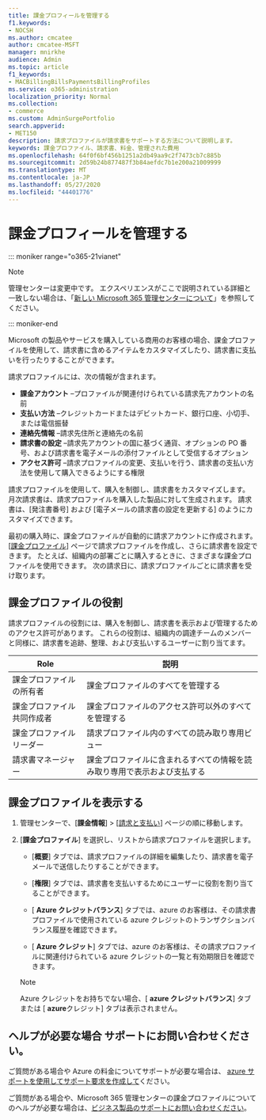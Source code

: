 ```yaml
---
title: 課金プロフィールを管理する
f1.keywords:
- NOCSH
ms.author: cmcatee
author: cmcatee-MSFT
manager: mnirkhe
audience: Admin
ms.topic: article
f1_keywords:
- MACBillingBillsPaymentsBillingProfiles
ms.service: o365-administration
localization_priority: Normal
ms.collection:
- commerce
ms.custom: AdminSurgePortfolio
search.appverid:
- MET150
description: 請求プロファイルが請求書をサポートする方法について説明します。
keywords: 課金プロファイル、請求書、料金、管理された費用
ms.openlocfilehash: 64f0f6bf456b1251a2db49aa9c2f7473cb7c885b
ms.sourcegitcommit: 2d59b24b877487f3b84aefdc7b1e200a21009999
ms.translationtype: MT
ms.contentlocale: ja-JP
ms.lasthandoff: 05/27/2020
ms.locfileid: "44401776"
---
```

# <a name="manage-billing-profiles"></a>課金プロフィールを管理する

::: moniker range="o365-21vianet"

> [!NOTE]
> 管理センターは変更中です。 エクスペリエンスがここで説明されている詳細と一致しない場合は、「[新しい Microsoft 365 管理センターについて](https://docs.microsoft.com/microsoft-365/admin/microsoft-365-admin-center-preview?view=o365-21vianet)」を参照してください。

::: moniker-end

Microsoft の製品やサービスを購入している商用のお客様の場合、課金プロファイルを使用して、請求書に含めるアイテムをカスタマイズしたり、請求書に支払いを行ったりすることができます。

請求プロファイルには、次の情報が含まれます。

- **課金アカウント** &ndash;プロファイルが関連付けられている請求先アカウントの名前
- **支払い方法** &ndash;クレジットカードまたはデビットカード、銀行口座、小切手、または電信振替
- **連絡先情報** &ndash;請求先住所と連絡先の名前
- **請求書の設定** &ndash;請求先アカウントの国に基づく通貨、オプションの PO 番号、および請求書を電子メールの添付ファイルとして受信するオプション
- **アクセス許可** &ndash;請求プロファイルの変更、支払いを行う、請求書の支払い方法を使用して購入できるようにする権限

請求プロファイルを使用して、購入を制御し、請求書をカスタマイズします。 月次請求書は、請求プロファイルを購入した製品に対して生成されます。 請求書は、[発注書番号] および [電子メールの請求書の設定を更新する] のようにカスタマイズできます。

最初の購入時に、課金プロファイルが自動的に請求アカウントに作成されます。 [<a href="https://go.microsoft.com/fwlink/p/?linkid=2103629" target="_blank">課金プロファイル</a>] ページで請求プロファイルを作成し、さらに請求書を設定できます。 たとえば、組織内の部署ごとに購入するときに、さまざまな課金プロファイルを使用できます。 次の請求日に、請求プロファイルごとに請求書を受け取ります。

## <a name="billing-profile-roles"></a>課金プロファイルの役割

請求プロファイルの役割には、購入を制御し、請求書を表示および管理するためのアクセス許可があります。 これらの役割は、組織内の調達チームのメンバーと同様に、請求書を追跡、整理、および支払いするユーザーに割り当てます。

| Role                          | 説明                                                                       |
|-----------------------------  |---------------------------------------------------------------------------------  |
| 課金プロファイルの所有者         | 課金プロファイルのすべてを管理する                                           |
| 課金プロファイル共同作成者   | 課金プロファイルのアクセス許可以外のすべてを管理する                         |
| 課金プロファイルリーダー        | 請求プロファイル内のすべての読み取り専用ビュー                                 |
| 請求書マネージャー               | 課金プロファイルに含まれるすべての情報を読み取り専用で表示および支払する   |

## <a name="view-billing-profiles"></a>課金プロファイルを表示する

1. 管理センターで、[**課金情報**] \> [<a href="https://go.microsoft.com/fwlink/p/?linkid=848039" target="_blank">請求と支払い</a>] ページの順に移動します。

2. [**課金プロファイル**] を選択し、リストから請求プロファイルを選択します。

    - [**概要**] タブでは、請求プロファイルの詳細を編集したり、請求書を電子メールで送信したりすることができます。

    - [**権限**] タブでは、請求書を支払いするためにユーザーに役割を割り当てることができます。

    - [ **Azure クレジットバランス**] タブでは、azure のお客様は、その請求書プロファイルで使用されている azure クレジットのトランザクションバランス履歴を確認できます。

    - [ **Azure クレジット**] タブでは、azure のお客様は、その請求プロファイルに関連付けられている azure クレジットの一覧と有効期限日を確認できます。

    > [!NOTE]
    > Azure クレジットをお持ちでない場合、[ **azure クレジットバランス**] タブまたは [ **azure**クレジット] タブは表示されません。

## <a name="need-help-contact-support"></a>ヘルプが必要な場合 サポートにお問い合わせください。

ご質問がある場合や Azure の料金についてサポートが必要な場合は、 <a href="https://portal.azure.com/#blade/Microsoft_Azure_Support/HelpAndSupportBlade/newsupportrequest" target="_blank">azure サポートを使用してサポート要求を作成して</a>ください。

ご質問がある場合や、Microsoft 365 管理センターの課金プロファイルについてのヘルプが必要な場合は、[ビジネス製品のサポートにお問い合わせください](https://docs.microsoft.com/office365/admin/contact-support-for-business-products)。
